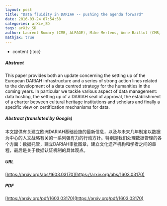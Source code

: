 ```yaml
---
layout: post
title: "Data fluidity in DARIAH -- pushing the agenda forward"
date: 2016-03-24 07:54:58
categories: arXiv_SD
tags: arXiv_SD
author: Laurent Romary (CMB, ALPAGE), Mike Mertens, Anne Baillot (CMB, ALPAGE)
mathjax: true
---
```


* content
{:toc}

##### Abstract
This paper provides both an update concerning the setting up of the European DARIAH infrastructure and a series of strong action lines related to the development of a data centred strategy for the humanities in the coming years. In particular we tackle various aspect of data management: data hosting, the setting up of a DARIAH seal of approval, the establishment of a charter between cultural heritage institutions and scholars and finally a specific view on certification mechanisms for data.

##### Abstract (translated by Google)
本文提供有关建立欧洲DARIAH基础设施的最新信息，以及与未来几年制定以数据为中心的人文战略有关的一系列强有力的行动方针。特别是我们处理数据管理的各个方面：数据托管，建立DARIAH审批图章，建立文化遗产机构和学者之间的章程，最后是关于数据认证机制的具体观点。

##### URL
[https://arxiv.org/abs/1603.03170](https://arxiv.org/abs/1603.03170)

##### PDF
[https://arxiv.org/pdf/1603.03170](https://arxiv.org/pdf/1603.03170)

